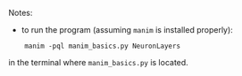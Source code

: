 Notes:
- to run the program (assuming `manim` is installed properly):
```
    manim -pql manim_basics.py NeuronLayers
```
in the terminal where `manim_basics.py` is located.
